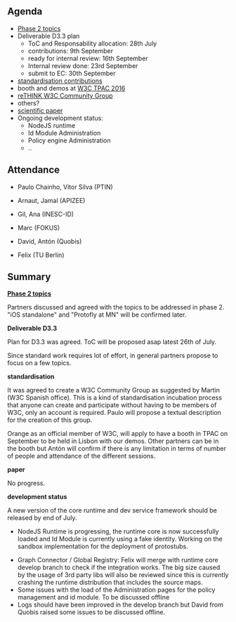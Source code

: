 Agenda
------

- [Phase 2 topics](https://github.com/reTHINK-project/core-framework/issues/170)
- Deliverable D3.3 plan
  - ToC and Responsability allocation: 28th July
  - contributions: 9th September
  - ready for internal review: 16th September
  - Internal review done: 23rd September
  - submit to EC: 30th September
-	[standardisation contributions](https://github.com/reTHINK-project/core-framework/issues/168)
  - booth and demos at [W3C TPAC 2016](https://www.w3.org/2016/09/TPAC/)
  - [reTHINK W3C Community Group](https://www.w3.org/community/)
   - others?
-	[scientific paper](https://github.com/reTHINK-project/core-framework/issues/169)
- Ongoing development status:
  - NodeJS runtime
  - Id Module Administration
  - Policy engine Administration
  - ..

Attendance
----------

-	Paulo Chainho, Vitor Silva (PTIN)

- Arnaut, Jamal (APIZEE)

- Gil, Ana (INESC-ID)

- Marc (FOKUS)

- David, Antón (Quobis)

- Felix (TU Berlin)

Summary
-------

**[Phase 2 topics](https://github.com/reTHINK-project/core-framework/issues/170)**

Partners discussed and agreed with the topics to be addressed in phase 2. "iOS standalone" and "Protofly at MN" will be confirmed later.

**Deliverable D3.3**

Plan for D3.3 was agreed. ToC will be proposed asap latest 26th of July.

Since standard work requires lot of effort, in general partners propose to focus on a few topics.

**standardisation**

It was agreed to create a W3C Community Group as suggested by Martin (W3C Spanish office). This is a kind of standardisation incubation process that anyone can create and participate without having to be members of W3C, only an account is required. Paulo will propose a textual description for the creation of this group.

Orange as an official member of W3C, will apply to have a booth in TPAC on September to be held in Lisbon with our demos. Other partners can be in the booth but Antón will confirm if there is any limitation in terms of number of people and attendance of the different sessions.

**paper**

No progress.

**development status**

A new version of the core runtime and dev service framework should be released by end of July.

* NodeJS Runtime is progressing, the runtime core is now successfully loaded and Id Module is currently using a fake identity. Working on the sandbox implementation for the deployment of protostubs.
- Graph Connector / Global Registry: Felix will merge with runtime core develop branch to check if the integration works. The big size caused by the usage of 3rd party libs will also be reviewed since this is currently crashing the runtime distribution that includes the source maps.
- Some issues with the load of the Administration pages for the policy management and id module. To be discussed offline
- Logs should have been improved in the develop branch but David from Quobis raised some issues to be discussed offline. 
